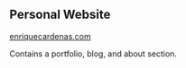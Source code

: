 ## Personal Website

[enriquecardenas.com](enriquecardenas.com)

Contains a portfolio, blog, and about section.
